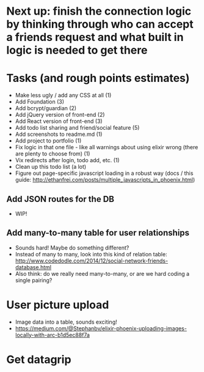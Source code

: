 # Next up: finish the connection logic by thinking through who can accept a friends request and what built in logic is needed to get there

# Tasks (and rough points estimates)

* Make less ugly / add any CSS at all (1)
* Add Foundation (3)
* Add bcrypt/guardian (2)
* Add jQuery version of front-end (2)
* Add React version of front-end (3)
* Add todo list sharing and friend/social feature (5)
* Add screenshots to readme.md (1)
* Add project to portfolio (1)
* Fix logic in that one file - like all warnings about using elixir wrong (there are plenty to choose from) (1)
* Vix redirects after login, todo add, etc. (1)
* Clean up this todo list (a lot)
* Figure out page-specific javascript loading in a robust way (docs / this guide: http://ethanfrei.com/posts/multiple_javascripts_in_phoenix.html)

## Add JSON routes for the DB
* WIP!

## Add many-to-many table for user relationships
* Sounds hard! Maybe do something different? 
* Instead of many to many, look into this kind of relation table: http://www.codedodle.com/2014/12/social-network-friends-database.html
* Also think: do we really need many-to-many, or are we hard coding a single pairing?

# User picture upload
* Image data into a table, sounds exciting!
* https://medium.com/@Stephanbv/elixir-phoenix-uploading-images-locally-with-arc-b1d5ec88f7a

# Get datagrip